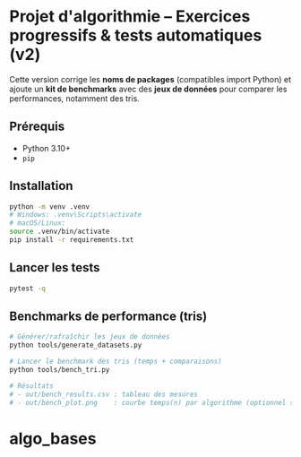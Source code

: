 # Projet d'algorithmie – Exercices progressifs & tests automatiques (v2)

Cette version corrige les **noms de packages** (compatibles import Python) et ajoute un **kit de benchmarks** avec des **jeux de données** pour comparer les performances, notamment des tris.

## Prérequis
- Python 3.10+
- `pip`

## Installation
```bash
python -m venv .venv
# Windows: .venv\Scripts\activate
# macOS/Linux:
source .venv/bin/activate
pip install -r requirements.txt
```

## Lancer les tests
```bash
pytest -q
```

## Benchmarks de performance (tris)
```bash
# Générer/rafraîchir les jeux de données
python tools/generate_datasets.py

# Lancer le benchmark des tris (temps + comparaisons)
python tools/bench_tri.py

# Résultats
# - out/bench_results.csv : tableau des mesures
# - out/bench_plot.png    : courbe temps(n) par algorithme (optionnel si matplotlib installé)
```
# algo_bases
